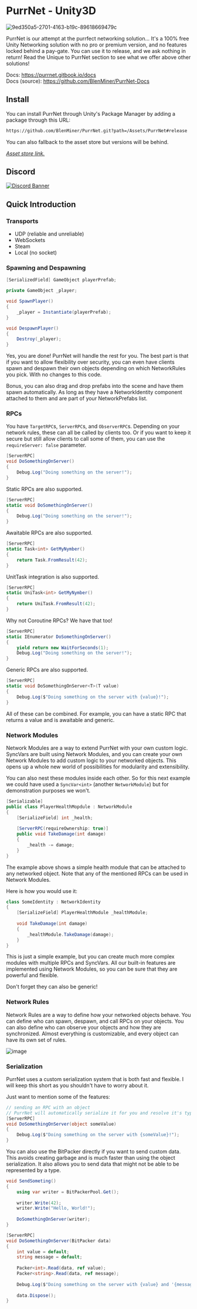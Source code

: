 # PurrNet - Unity3D

![9ed350a5-2701-4163-b19c-89618669479c](https://github.com/user-attachments/assets/25cdde72-47d3-4510-ba82-7348b8dba792)

PurrNet is our attempt at the purrfect networking solution... It's a 100% free Unity Networking solution with no pro or premium version, and no features locked behind a pay-gate.
You can use it to release, and we ask nothing in return! Read the Unique to PurrNet section to see what we offer above other solutions!

Docs: https://purrnet.gitbook.io/docs  
Docs (source): https://github.com/BlenMiner/PurrNet-Docs

## Install

You can install PurrNet through Unity's Package Manager by adding a package through this URL:

```bash
https://github.com/BlenMiner/PurrNet.git?path=/Assets/PurrNet#release
```

You can also fallback to the asset store but versions will be behind.

[*Asset store link.*](https://assetstore.unity.com/packages/tools/network/purrnet-297320)

## Discord

<a href="https://discord.gg/HnNKdkq9ta" target="_blank">
    <img src="https://discord.com/api/guilds/1288872904272121957/widget.png?style=banner2" alt="Discord Banner">
</a>

## Quick Introduction

### Transports

- UDP (reliable and unreliable)
- WebSockets
- Steam
- Local (no socket)

### Spawning and Despawning

```csharp
[SerializedField] GameObject playerPrefab;

private GameObject _player;

void SpawnPlayer()
{
    _player = Instantiate(playerPrefab);
}

void DespawnPlayer()
{
    Destroy(_player);
}

```

Yes, you are done! PurrNet will handle the rest for you.
The best part is that if you want to allow flexibility over security, you can even have clients spawn and despawn their own objects depending on which NetworkRules you pick.
With no changes to this code.

Bonus, you can also drag and drop prefabs into the scene and have them spawn automatically.
As long as they have a NetworkIdentity component attached to them and are part of your NetworkPrefabs list.

### RPCs

You have `TargetRPC`s, `ServerRPC`s, and `ObserverRPC`s.
Depending on your network rules, these can all be called by clients too.
Or if you want to keep it secure but still allow clients to call some of them, you can use the `requireServer: false` parameter.

```csharp
[ServerRPC]
void DoSomethingOnServer()
{
    Debug.Log("Doing something on the server!");
}
```

Static RPCs are also supported.

```csharp
[ServerRPC]
static void DoSomethingOnServer()
{
    Debug.Log("Doing something on the server!");
}
```

Awaitable RPCs are also supported.

```csharp
[ServerRPC]
static Task<int> GetMyNymber()
{
    return Task.FromResult(42);
}
```

UnitTask integration is also supported.

```csharp
[ServerRPC]
static UniTask<int> GetMyNymber()
{
    return UniTask.FromResult(42);
}
```

Why not Coroutine RPCs? We have that too!

```csharp
[ServerRPC]
static IEnumerator DoSomethingOnServer()
{
    yield return new WaitForSeconds(1);
    Debug.Log("Doing something on the server!");
}
```

Generic RPCs are also supported.

```csharp
[ServerRPC]
static void DoSomethingOnServer<T>(T value)
{
    Debug.Log($"Doing something on the server with {value}!");
}
```

All of these can be combined. For example, you can have a static RPC that returns a value and is awaitable and generic.

### Network Modules

Network Modules are a way to extend PurrNet with your own custom logic.
SyncVars are built using Network Modules, and you can create your own Network Modules to add custom logic to your networked objects.
This opens up a whole new world of possibilities for modularity and extensibility.

You can also nest these modules inside each other.
So for this next example we could have used a `SyncVar<int>` (another `NetworkModule`) but for demonstration purposes we won't.

```csharp
[Serializable]
public class PlayerHealthMopdule : NetworkModule
{
    [SerializeField] int _health;
    
    [ServerRPC(requireOwnership: true)]
    public void TakeDamage(int damage)
    {
        _health -= damage;
    }
}
```

The example above shows a simple health module that can be attached to any networked object.
Note that any of the mentioned RPCs can be used in Network Modules.

Here is how you would use it:

```csharp
class SomeIdentity : NetworkIdentity
{
    [SerializeField] PlayerHealthModule _healthModule;
    
    void TakeDamage(int damage)
    {
        _healthModule.TakeDamage(damage);
    }
}
```

This is just a simple example, but you can create much more complex modules with multiple RPCs and SyncVars.
All our built-in features are implemented using Network Modules, so you can be sure that they are powerful and flexible.

Don't forget they can also be generic!

### Network Rules

Network Rules are a way to define how your networked objects behave.
You can define who can spawn, despawn, and call RPCs on your objects.
You can also define who can observe your objects and how they are synchronized.
Almost everything is customizable, and every object can have its own set of rules.

![image](https://github.com/user-attachments/assets/aa702bc4-ad6b-4cd4-841b-700d21f28d3e)

### Serialization

PurrNet uses a custom serialization system that is both fast and flexible.
I will keep this short as you shouldn't have to worry about it.

Just want to mention some of the features:

```csharp
// sending an RPC with an object
// PurrNet will automatically serialize it for you and resolve it's type
[ServerRPC]
void DoSomethingOnServer(object someValue)
{
    Debug.Log($"Doing something on the server with {someValue}!");
}
```

You can also use the BitPacker directly if you want to send custom data.
This avoids creating garbage and is much faster than using the object serialization.
It also allows you to send data that might not be able to be represented by a type.

```csharp
void SendSometing()
{
    using var writer = BitPackerPool.Get();
    
    writer.Write(42);
    writer.Write("Hello, World!");
    
    DoSomethingOnServer(writer);
}

[ServerRPC]
void DoSomethingOnServer(BitPacker data)
{
    int value = default;
    string message = default;
    
    Packer<int>.Read(data, ref value);
    Packer<string>.Read(data, ref message);
    
    Debug.Log($"Doing something on the server with {value} and '{message}'!");
    
    data.Dispose();
}
```
 
